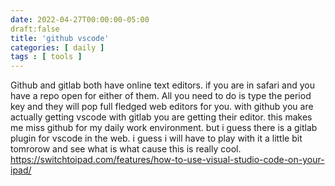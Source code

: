 ```yaml
---
date: 2022-04-27T00:00:00-05:00
draft:false
title: 'github vscode'
categories: [ daily ]
tags : [ tools ]
--- 
```

Github and gitlab both have online text editors.    if you are in safari and you have a repo open for either of them.  All you need to do is type the period key and they will pop full fledged web editors for you.   with github you are actually getting vscode with gitlab you are getting their editor.   this makes me miss github for my daily work environment.    but i guess there is a gitlab plugin for vscode in the web.    i guess i will have to play with it a little bit tomrorow and see what is what   cause this is really cool.  
https://switchtoipad.com/features/how-to-use-visual-studio-code-on-your-ipad/
